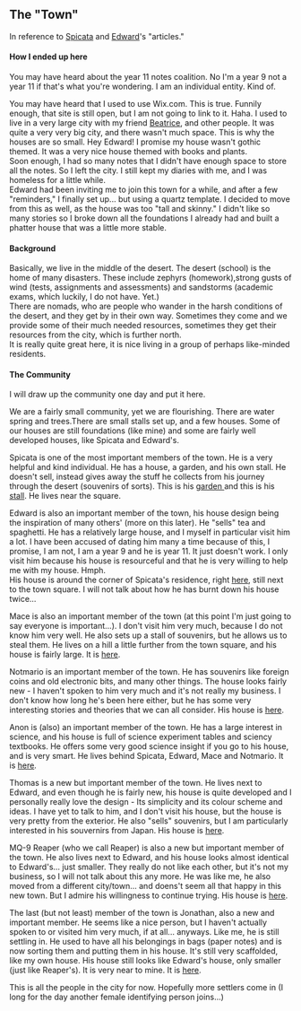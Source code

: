 <body>
  <h2>The "Town"</h2>
  <p>In reference to <a href="https://spicata.github.io/theTown.html">Spicata</a> and <a href="https://eddietheed.github.io/obsidiannotes-v.3/04-03-2023-The-town-analogy/">Edward</a>'s "articles."</p>
  <h4>How I ended up here</h4>
  <p>You may have heard about the year 11 notes coalition. No I'm a year 9 not a year 11 if that's what you're wondering. I am an individual entity. Kind of.</p>
  <p>You may have heard that I used to use Wix.com. This is true. Funnily enough, that site is still open, but I am not going to link to it. Haha. I used to live in a very large city with my friend <a href="https://beatricesychong.wixsite.com/notes">Beatrice</a>, and other people. It was quite a very very big city, and there wasn't much space. This is why the houses are so small. Hey Edward! I promise my house wasn't gothic themed. It was a very nice house themed with books and plants.<br>Soon enough, I had so many notes that I didn't have enough space to store all the notes. So I left the city. I still kept my diaries with me, and I was homeless for a little while.<br>Edward had been inviting me to join this town for a while, and after a few "reminders," I finally set up... but using a quartz template. I decided to move from this as well, as the house was too "tall and skinny." I didn't like so many stories so I broke down all the foundations I already had and built a phatter house that was a little more stable.</p>
  <h4>Background</h4>
  <p>Basically, we live in the middle of the desert. The desert (school) is the home of many disasters. These include zephyrs (homework),strong gusts of wind (tests, assignments and assessments) and sandstorms (academic exams, which luckily, I do not have. Yet.)<br>There are nomads, who are people who wander in the harsh conditions of the desert, and they get by in their own way. Sometimes they come and we provide some of their much needed resources, sometimes they get their resources from the city, which is further north.<br>It is really quite great here, it is nice living in a group of perhaps like-minded residents.</p>
  <h4>The Community</h4>
  <p>I will draw up the community one day and put it here.</p>
  <p>We are a fairly small community, yet we are flourishing. There are water spring and trees.There are small stalls set up, and a few houses. Some of our houses are still foundations (like mine) and some are fairly well developed houses, like Spicata and Edward's.</p>
  <p>Spicata is one of the most important members of the town. He is a very helpful and kind individual. He has a house, a garden, and his own stall. He doesn't sell, instead gives away the stuff he collects from his journey through the desert (souvenirs of sorts). This is his <a href="https://spicata.github.io/mint-fresh-notes/">garden </a>and this is his <a href="https://spicata.github.io/">stall</a>. He lives near the square.</p>
  <p>Edward is also an important member of the town, his house design being the inspiration of many others' (more on this later). He "sells" tea and spaghetti. He has a relatively large house, and I myself in particular visit him a lot. I have been accused of dating him many a time because of this, I promise, I am not, I am a year 9 and he is year 11. It just doesn't work. I only visit him because his house is resourceful and that he is very willing to help me with my house. Hmph.<br>His house is around the corner of Spicata's residence, right <a href="https://eddietheed.github.io/obsidiannotes-v.3/">here</a>, still next to the town square. I will not talk about how he has burnt down his house twice...</p>
  <p>Mace is also an important member of the town (at this point I'm just going to say everyone is important...). I don't visit him very much, because I do not know him very well. He also sets up a stall of souvenirs, but he allows us to steal them. He lives on a hill a little further from the town square, and his house is fairly large. It is <a href="https://macesnotes.netlify.app/">here</a>.</p>
  <p>Notmario is an important member of the town. He has souvenirs like foreign coins and old electronic bits, and many other things. The house looks fairly new - I haven't spoken to him very much and it's not really my business. I don't know how long he's been here either, but he has some very interesting stories and theories that we can all consider. His house is <a href="https://notmario.github.io/thenotes/">here</a>.</p>
  <p>Anon is (also) an important member of the town. He has a large interest in science, and his house is full of science experiment tables and sciency textbooks. He offers some very good science insight if you go to his house, and is very smart. He lives behind Spicata, Edward, Mace and Notmario. It is <a href="https://anonymoof1528.github.io/into-the-shadow-garten/">here</a>.</p>
  <p>Thomas is a new but important member of the town. He lives next to Edward, and even though he is fairly new, his house is quite developed and I personally really love the design - Its simplicity and its colour scheme and ideas. I have yet to talk to him, and I don't visit his house, but the house is very pretty from the exterior. He also "sells" souvenirs, but I am particularly interested in his souvernirs from Japan. His house is <a href="https://nottacoz.github.io/jacaranda/">here</a>.</p>
  <p>MQ-9 Reaper (who we call Reaper) is also a new but important member of the town. He also lives next to Edward, and his house looks almost identical to Edward's... just smaller. They really do not like each other, but it's not my business, so I will not talk about this any more. He was like me, he also moved from a different city/town... and doens't seem all that happy in this new town. But I admire his willingness to continue trying. His house is <a href="https://grim4reaper.github.io/Year11Notes/">here</a>.</p>
  <p>The last (but not least) member of the town is Jonathan, also a new and important member. He seems like a nice person, but I haven't actually spoken to or visited him very much, if at all... anyways. Like me, he is still settling in. He used to have all his belongings in bags (paper notes) and is now sorting them and putting them in his house. It's still very scaffolded, like my own house. His house still looks like Edward's house, only smaller (just like Reaper's). It is very near to mine. It is <a href="https://supaqwerty.github.io/notes-dump/">here</a>.</p>
  <p>This is all the people in the city for now. Hopefully more settlers come in (I long for the day another female identifying person joins...)</p>
</body>